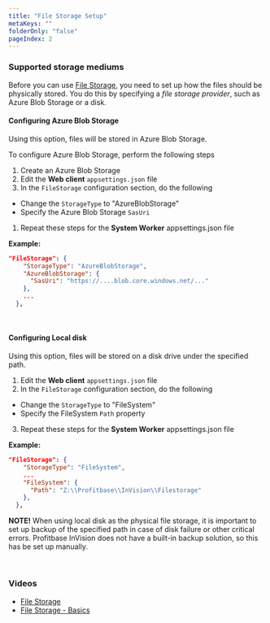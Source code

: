 ```yaml
---
title: "File Storage Setup"
metaKeys: ""
folderOnly: "false"
pageIndex: 2
---
```


### Supported storage mediums

Before you can use  [File Storage](../filestorage.md), you need to set up how the files should be physically stored. You do this by specifying a _file storage provider_, such as Azure Blob Storage or a disk.
<br/>

#### Configuring Azure Blob Storage

Using this option, files will be stored in Azure Blob Storage.

To configure Azure Blob Storage, perform the following steps

1. Create an Azure Blob Storage
2. Edit the **Web client** `appsettings.json` file
3. In the `FileStorage` configuration section, do the following

- Change the `StorageType` to "AzureBlobStorage"
- Specify the Azure Blob Storage ``SasUri``

1. Repeat these steps for the **System Worker** appsettings.json file

**Example:**

```json
"FileStorage": {
    "StorageType": "AzureBlobStorage",
    "AzureBlobStorage": {
      "SasUri": "https://....blob.core.windows.net/..."
    },
    ...
  },
```

<br/>

#### Configuring Local disk

Using this option, files will be stored on a disk drive under the specified path.

1. Edit the **Web client** `appsettings.json` file
2. In the `FileStorage` configuration section, do the following

- Change the `StorageType` to "FileSystem"
- Specify the FileSystem `Path` property

3. Repeat these steps for the **System Worker** appsettings.json file

**Example:**

```json
"FileStorage": {
    "StorageType": "FileSystem",
    ...
    "FileSystem": {
      "Path": "Z:\\Profitbase\\InVision\\Filestorage"
    },
  },
```

**NOTE!**
When using local disk as the physical file storage, it is important to set up backup of the specified path in case of disk failure or other critical errors. Profitbase InVision does not have a built-in backup solution, so this has be set up manually.


<br/>

### Videos

- [File Storage](../../videos/filestorage.md)
- [File Storage - Basics](https://profitbasedocs.blob.core.windows.net/videos/File%20Storage%20-%20Basics.mp4)
